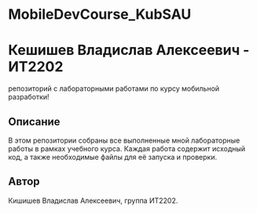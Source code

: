 # MobileDevCourse_KubSAU
# Кешишев Владислав Алексеевич - ИТ2202

репозиторий с лабораторными работами по курсу мобильной разработки!

## Описание
В этом репозитории собраны все выполненные мной лабораторные работы в рамках учебного курса. Каждая работа содержит исходный код, а также необходимые файлы для её запуска и проверки.

## Автор
Кишишев Владислав Алексеевич, группа ИТ2202.
